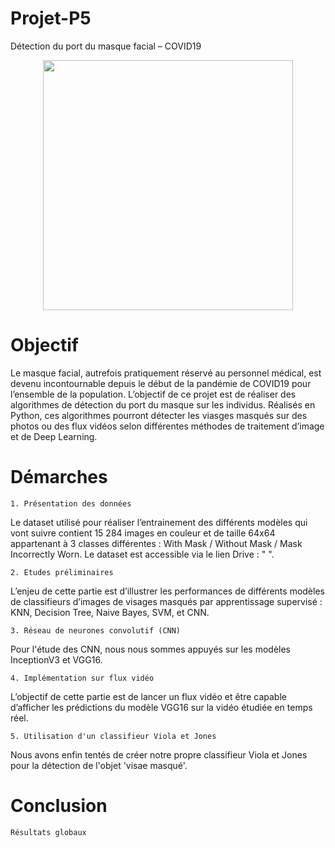 # Projet-P5
Détection du port du masque facial – COVID19  

<p align="center">
  <img src="https://github.com/ClaireDel/Projet-P5/blob/main/images/CNN_Demo.gif" width=400 height=auto>
</p>

# Objectif 
Le masque facial, autrefois pratiquement réservé au personnel médical, est devenu incontournable depuis le début de la pandémie de COVID19 pour l’ensemble de la population.
L’objectif de ce projet est de réaliser des algorithmes de détection du port du masque sur les individus. Réalisés en Python, ces algorithmes pourront détecter les viasges masqués sur des photos ou des flux vidéos selon différentes méthodes de traitement d’image et de Deep Learning.


# Démarches
`1. Présentation des données`

Le dataset utilisé pour réaliser l’entrainement des différents modèles qui vont suivre contient 15 284 images en couleur et de taille 64x64 appartenant à 3 classes différentes :   With Mask / Without Mask / Mask Incorrectly Worn. 
Le dataset est accessible via le lien Drive : " ". 

`2. Etudes préliminaires`

L’enjeu de cette partie est d’illustrer les performances de différents modèles de classifieurs d’images de visages masqués par apprentissage supervisé : KNN, Decision Tree, Naive Bayes, SVM, et CNN. 

`3. Réseau de neurones convolutif (CNN)`

Pour l'étude des CNN, nous nous sommes appuyés sur les modèles InceptionV3 et VGG16. 

`4. Implémentation sur flux vidéo`

L’objectif de cette partie est de lancer un flux vidéo et être capable d’afficher les prédictions du modèle VGG16 sur la vidéo étudiée en temps réel. 

`5. Utilisation d'un classifieur Viola et Jones`

Nous avons enfin tentés de créer notre propre classifieur Viola et Jones pour la détection de l'objet 'visae masqué'. 


# Conclusion 

`Résultats globaux`


